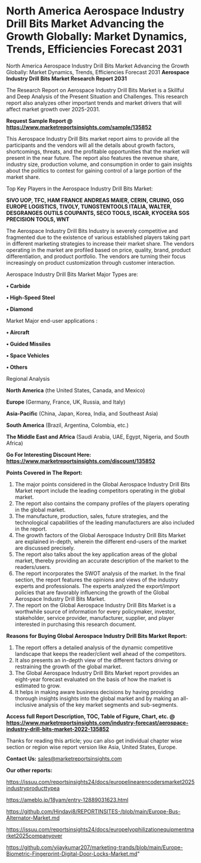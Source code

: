 # North America Aerospace Industry Drill Bits Market Advancing the Growth Globally: Market Dynamics, Trends, Efficiencies Forecast 2031
North America Aerospace Industry Drill Bits Market Advancing the Growth Globally: Market Dynamics, Trends, Efficiencies Forecast 2031
<strong>Aerospace Industry Drill Bits Market Research Report 2031</strong>

The Research Report on Aerospace Industry Drill Bits Market is a Skillful and Deep Analysis of the Present Situation and Challenges. This research report also analyzes other important trends and market drivers that will affect market growth over 2025-2031.

<strong>Request Sample Report @ <a href=https://www.marketreportsinsights.com/sample/135852>https://www.marketreportsinsights.com/sample/135852</a></strong>

This Aerospace Industry Drill Bits market report aims to provide all the participants and the vendors will all the details about growth factors, shortcomings, threats, and the profitable opportunities that the market will present in the near future. The report also features the revenue share, industry size, production volume, and consumption in order to gain insights about the politics to contest for gaining control of a large portion of the market share.

Top Key Players in the Aerospace Industry Drill Bits Market:

<strong>SIVO UOP, TFC, HAM FRANCE ANDREAS MAIER, CERIN, CRUING, OSG EUROPE LOGISTICS, TIVOLY, TUNGSTENTOOLS ITALIA, WALTER, DESGRANGES OUTILS COUPANTS, SECO TOOLS, ISCAR, KYOCERA SGS PRECISION TOOLS, WNT</strong>

The Aerospace Industry Drill Bits Industry is severely competitive and fragmented due to the existence of various established players taking part in different marketing strategies to increase their market share. The vendors operating in the market are profiled based on price, quality, brand, product differentiation, and product portfolio. The vendors are turning their focus increasingly on product customization through customer interaction.

Aerospace Industry Drill Bits Market Major Types are:

<strong>• Carbide

• High-Speed Steel

• Diamond</strong>

Market Major end-user applications :

<strong>• Aircraft

• Guided Missiles

• Space Vehicles

• Others</strong>

Regional Analysis

</u><strong><b>North America</b></strong> (the United States, Canada, and Mexico)

<strong><b>Europe </b></strong>(Germany, France, UK, Russia, and Italy)

<strong><b>Asia-Pacific</b></strong> (China, Japan, Korea, India, and Southeast Asia)

<strong><b>South America</b></strong> (Brazil, Argentina, Colombia, etc.)

<strong><b>The Middle East and Africa</b></strong> (Saudi Arabia, UAE, Egypt, Nigeria, and South Africa)

<strong>Go For Interesting Discount Here: <a href=https://www.marketreportsinsights.com/discount/135852>https://www.marketreportsinsights.com/discount/135852</a></strong>

<strong>Points Covered in The Report:</strong>
<ol>
  <li>The major points considered in the Global Aerospace Industry Drill Bits Market report include the leading competitors operating in the global market.</li>
  <li>The report also contains the company profiles of the players operating in the global market.</li>
  <li>The manufacture, production, sales, future strategies, and the technological capabilities of the leading manufacturers are also included in the report.</li>
  <li>The growth factors of the Global Aerospace Industry Drill Bits Market are explained in-depth, wherein the different end-users of the market are discussed precisely.</li>
  <li>The report also talks about the key application areas of the global market, thereby providing an accurate description of the market to the readers/users.</li>
  <li>The report incorporates the SWOT analysis of the market. In the final section, the report features the opinions and views of the industry experts and professionals. The experts analyzed the export/import policies that are favorably influencing the growth of the Global Aerospace Industry Drill Bits Market.</li>
  <li>The report on the Global Aerospace Industry Drill Bits Market is a worthwhile source of information for every policymaker, investor, stakeholder, service provider, manufacturer, supplier, and player interested in purchasing this research document.</li>
</ol>
<strong>Reasons for Buying Global Aerospace Industry Drill Bits Market Report:</strong>

<ol>
  <li>The report offers a detailed analysis of the dynamic competitive landscape that keeps the reader/client well ahead of the competitors.</li>
  <li>It also presents an in-depth view of the different factors driving or restraining the growth of the global market.</li>
  <li>The Global Aerospace Industry Drill Bits Market report provides an eight-year forecast evaluated on the basis of how the market is estimated to grow.</li>
  <li>It helps in making aware business decisions by having providing thorough insights insights into the global market and by making an all-inclusive analysis of the key market segments and sub-segments.</li>
</ol>
<strong>Access full Report Description, TOC, Table of Figure, Chart, etc. @ <a href=https://www.marketreportsinsights.com/industry-forecast/aerospace-industry-drill-bits-market-2022-135852>https://www.marketreportsinsights.com/industry-forecast/aerospace-industry-drill-bits-market-2022-135852</a></strong>


Thanks for reading this article; you can also get individual chapter wise section or region wise report version like Asia, United States, Europe.

<strong>Contact Us:</strong>
sales@marketreportsinsights.com

<strong>Our other reports:</strong>

<a href=https://issuu.com/reportsinsights24/docs/europelinearencodersmarket2025industryproducttypea>https://issuu.com/reportsinsights24/docs/europelinearencodersmarket2025industryproducttypea</a>

<a href=https://ameblo.jp/18yam/entry-12889031623.html>https://ameblo.jp/18yam/entry-12889031623.html</a>

<a href=https://github.com/Hindavi8/REPORTINSITES-/blob/main/Europe-Bus-Alternator-Market.md>https://github.com/Hindavi8/REPORTINSITES-/blob/main/Europe-Bus-Alternator-Market.md</a>

<a href=https://issuu.com/reportsinsights24/docs/europelyophilizationequipmentmarket2025companyover>https://issuu.com/reportsinsights24/docs/europelyophilizationequipmentmarket2025companyover</a>

<a href=https://github.com/vijaykumar207/marketing-trands/blob/main/Europe-Biometric-Fingerprint-Digital-Door-Locks-Market.md>https://github.com/vijaykumar207/marketing-trands/blob/main/Europe-Biometric-Fingerprint-Digital-Door-Locks-Market.md</a>"
